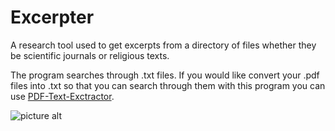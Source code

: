 # Excerpter
A research tool used to get excerpts from a directory of files whether they be scientific journals or religious texts.

The program searches through .txt files.
If you would like convert your .pdf files into .txt so that you can search through them with this program you can use [PDF-Text-Exctractor](https://github.com/KleinGeard/PDF-Text-Extractor).

![picture alt](http://i.imgur.com/zwMNFEt.png "Excerpter Screenshot")
